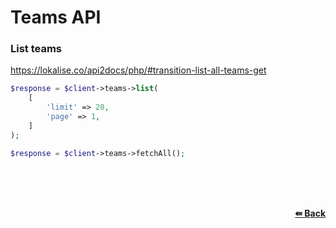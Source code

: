 # Teams API

### List teams
https://lokalise.co/api2docs/php/#transition-list-all-teams-get

```php
$response = $client->teams->list(
    [
        'limit' => 20,
        'page' => 1,
    ]
);
```

```php
$response = $client->teams->fetchAll();
```

<br/><br/><br/>
<div align="right">
    <b><a href="/README.md#request">⇚ Back</a></b>
</div>
<br/>
